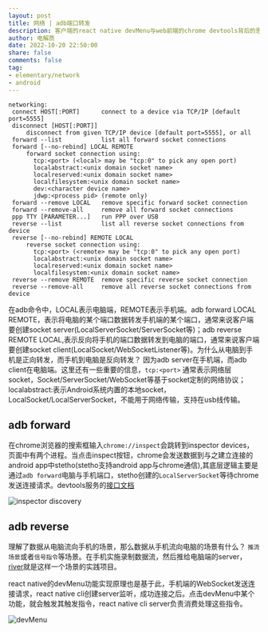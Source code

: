 ```yaml
---
layout: post
title: 网络 | adb端口转发
description: 客户端的react native devMenu与web前端的chrome devtools背后的思考
author: 电解质
date: 2022-10-20 22:50:00
share: false
comments: false
tag: 
- elementary/network
- android
---
```

```
networking:
 connect HOST[:PORT]      connect to a device via TCP/IP [default port=5555]
 disconnect [HOST[:PORT]]
     disconnect from given TCP/IP device [default port=5555], or all
 forward --list           list all forward socket connections
 forward [--no-rebind] LOCAL REMOTE
     forward socket connection using:
       tcp:<port> (<local> may be "tcp:0" to pick any open port)
       localabstract:<unix domain socket name>
       localreserved:<unix domain socket name>
       localfilesystem:<unix domain socket name>
       dev:<character device name>
       jdwp:<process pid> (remote only)
 forward --remove LOCAL   remove specific forward socket connection
 forward --remove-all     remove all forward socket connections
 ppp TTY [PARAMETER...]   run PPP over USB
 reverse --list           list all reverse socket connections from device
 reverse [--no-rebind] REMOTE LOCAL
     reverse socket connection using:
       tcp:<port> (<remote> may be "tcp:0" to pick any open port)
       localabstract:<unix domain socket name>
       localreserved:<unix domain socket name>
       localfilesystem:<unix domain socket name>
 reverse --remove REMOTE  remove specific reverse socket connection
 reverse --remove-all     remove all reverse socket connections from device
```
在adb命令中，LOCAL表示电脑端，REMOTE表示手机端。adb forward LOCAL REMOTE，表示将电脑的某个端口数据转发手机端的某个端口，通常来说客户端要创建socket server(LocalServerSocket/ServerSocket等)；adb reverse REMOTE LOCAL,表示反向将手机的端口数据转发到电脑的端口，通常来说客户端要创建socket client(LocalSocket/WebSocketListener等)。为什么从电脑到手机是正向转发，而手机到电脑是反向转发？ 因为adb server在手机端，而adb client在电脑端。这里还有一些重要的信息，`tcp:<port>` 通常表示网络层socket，Socket/ServerSocket/WebSocket等基于socket定制的网络协议；localabstract:<unix domain socket name>表示Android系统内置的本地socket，LocalSocket/LocalServerSocket，不能用于网络传输，支持在usb线传输。

## adb forward
在chrome浏览器的搜索框输入`chrome://inspect`会跳转到inspector devices，页面中有两个进程。当点击inspect按钮，chrome会发送数据到与之建立连接的android app中stetho(stetho支持android app与chrome通信),其底层逻辑主要是通过`adb forward`电脑与手机端口，stetho创建的`LocalServerSocket`等待chrome发送连接请求。devtools服务的[接口文档](https://chromedevtools.github.io/devtools-protocol/v8/Console/)

![inspector discovery][1]

## adb reverse
理解了数据从电脑流向手机的场景，那么数据从手机流向电脑的场景有什么？ `推流场景`或者`信号指令`等场景。在手机实施录制数据流，然后推给电脑端的server，[river](https://github.com/electrolyteJ/river)就是这样一个场景的实践项目。

react native的devMenu功能实现原理也是基于此，手机端的WebSocket发送连接请求，react native cli创建server监听，成功连接之后。点击devMenu中某个功能，就会触发其触发指令，react native cli server负责消费处理这些指令。

![devMenu][2]



[1]:{{site.baseurl}}/asset/network/inspector-discovery.png
[2]:{{site.baseurl}}/asset/cross-platform/devMenu.png